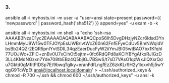 ### 3. 
ansible all -i myhosts.ini -m user -a "user=ansi state=present password={{ 'newpassword' | password_hash('sha512') }} append=yes" -u exam -b -k

 ansible all -i myhosts.ini -m shell -a "echo 'ssh-rsa AAAAB3NzaC1yc2EAAAADAQABAAABAQCpoS6Ih5DvgDHzjyNZcr6Idsd3YnLHmmMyU9W15w0TFJOYpEslJWBrlvtWcZ60n62FnfEFyeCdUv5BmNWqIdVbsBb24QZr2EQR5pnIYvtSDIL34qzEaerDucFyW2iiYmJBI05wtBAO7bx1Kfqhl77UOJWc+ZFiC+znBv0U7xCihOt5ejtm+0fc6RdQPd8aKClYBYgAfkxRJIGzD3LL4KMdNGzxn7Yde708tbEBz4Q5bjIGJ7BSwS/t7sD7VAsG1qzWxJlQXsrQdu7Gktd0gMfitPIDSp7E/9bwqTglky+eranFdfLngfEzZ6zkKLr9H2y1loxvh5j5wYqgG9TcWpEt ansi@localhost.localdomain' > ~/.ssh/authorized_keys & chmod -R 700 ~/.ssh && chmod 600 ~/.ssh/authorized_keys" -u ansi -k
